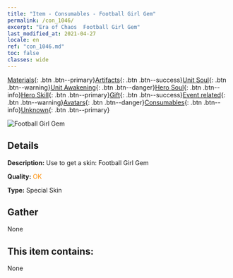 ```yaml
---
title: "Item - Consumables - Football Girl Gem"
permalink: /con_1046/
excerpt: "Era of Chaos  Football Girl Gem"
last_modified_at: 2021-04-27
locale: en
ref: "con_1046.md"
toc: false
classes: wide
---
```

 [Materials](/Items/){: .btn .btn--primary}[Artifacts](/Items/Artifacts/){: .btn .btn--success}[Unit Soul](/Items/UnitSoul/){: .btn .btn--warning}[Unit Awakening](/Items/UnitAwakening/){: .btn .btn--danger}[Hero Soul](/Items/HeroSoul/){: .btn .btn--info}[Hero Skill](/Items/HeroSkill/){: .btn .btn--primary}[Gift](/Items/Gift/){: .btn .btn--success}[Event related](/Items/Events/){: .btn .btn--warning}[Avatars](/Items/Avatars/){: .btn .btn--danger}[Consumables](/Items/Consumables/){: .btn .btn--info}[Unknown](/Items/Unknown/){: .btn .btn--primary}

 ![Football Girl Gem](/images/h/h_Gem3.jpg)

## Details
 **Description:** Use to get a skin: Football Girl Gem

 **Quality:** <span style="color: #FF8C00">OK</span>

 **Type:** Special Skin

## Gather

  None

## This item contains:

  None

